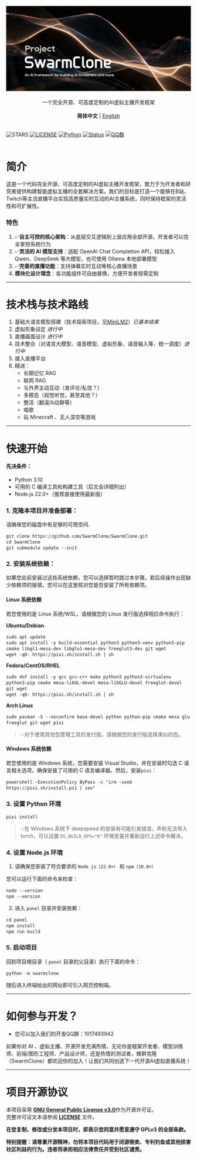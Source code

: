 <div align="center">
<img src="docs/assets/heading.png"/>
<br><br>
一个完全开源、可高度定制的AI虚拟主播开发框架
<br><br>
<strong>简体中文</strong> | <a href="./docs/README_en.md">English</a>
</div>
<br>
<!-下面这行空行千万别删->

![STARS](https://img.shields.io/github/stars/SwarmClone/SwarmClone?color=yellow&label=Github%20Stars)
[![LICENSE](https://img.shields.io/badge/LICENSE-GPLV3-red)](https://github.com/SwarmClone/SwarmClone/blob/main/LICENSE)
[![Python](https://img.shields.io/badge/Python-3.10~3.12-blue.svg)](https://www.python.org)
[![Status](https://img.shields.io/badge/Status-Active-brightgreen.svg)]()
[![QQ群](https://custom-icon-badges.demolab.com/badge/QQ群-1048307485-00BFFF?style=flat&logo=tencent-qq)](https://qm.qq.com/q/8IUfgmDqda)
<br><br>

# 简介

这是一个代码完全开源、可高度定制的AI虚拟主播开发框架，致力于为开发者和研究者提供构建智能虚拟主播的全套解决方案。我们的目标是打造一个能够在B站、Twitch等主流直播平台实现高质量实时互动的AI主播系统，同时保持框架的灵活性和可扩展性。

### 特色
1. ✅**自主可控的核心架构**：从底层交互逻辑到上层应用全部开源，开发者可以完全掌控系统行为
2. ✅**灵活的 AI 模型支持**：适配 OpenAI Chat Completion API，轻松接入 Qwen、DeepSeek 等大模型，也可使用 Ollama 本地部署模型
3. ✅**完善的直播功能**：支持弹幕实时互动等核心直播场景
4. **模块化设计理念**：各功能组件可自由替换，方便开发者按需定制

---

# 技术栈与技术路线
1) 基础大语言模型搭建（技术探索项目，见[MiniLM2](https://github.com/swarmclone/MiniLM2)）*已基本结束*
2) 虚拟形象设定 *进行中*
3) 直播画面设计 *进行中*
4) 技术整合（对语言大模型、语音模型、虚拟形象、语音输入等，统一调度）*进行中*
5) 接入直播平台
6) 精进：
    - 长期记忆 RAG
    - 联网 RAG
    - 与外界主动互动（发评论/私信？）
    - 多模态（视觉听觉，甚至其他？）
    - 整活（翻滚/b动静等）
    - 唱歌
    - 玩 Minecraft 、无人深空等游戏

---

# 快速开始
#### 先决条件：
- Python 3.10
- 可用的 C 编译工具和构建工具（后文会详细列出）
- Node.js 22.0+（推荐直接使用最新版）

### 1. 克隆本项目并准备部署：

请确保您的磁盘中有足够的可用空间.


```console
git clone https://github.com/SwarmClone/SwarmClone.git
cd SwarmClone
git submodule update --init
```

### 2. 安装系统依赖：

如果您此前安装过这些系统依赖，您可以选择暂时跳过本步骤。若后续操作出现缺少依赖项的报错，您可以在这里核对您是否安装了所有依赖项。

#### Linux 系统依赖

若您使用的是 Linux 系统/WSL，请根据您的 Linux 发行版选择相应命令执行：

**Ubuntu/Debian**

```console
sudo apt update
sudo apt install -y build-essential python3 python3-venv python3-pip cmake libgl1-mesa-dev libglu1-mesa-dev freeglut3-dev git wget
wget -qO- https://pixi.sh/install.sh | sh
```

**Fedora/CentOS/RHEL**
```console
sudo dnf install -y gcc gcc-c++ make python3 python3-virtualenv python3-pip cmake mesa-libGL-devel mesa-libGLU-devel freeglut-devel git wget
wget -qO- https://pixi.sh/install.sh | sh
```

**Arch Linux**
```console
sudo pacman -S --noconfirm base-devel python python-pip cmake mesa glu freeglut git wget pixi
```
>💡对于使用其他包管理工具的发行版，请根据您的发行版选择类似的包。

#### Windows 系统依赖

若您使用的是 Windows 系统，您需要安装 Visual Studio，并在安装时勾选 C 语言相关选项，确保安装了可用的 C 语言编译器。然后，安装`pixi`：
```console
powershell -ExecutionPolicy ByPass -c "irm -useb https://pixi.sh/install.ps1 | iex"
```

### 3. 设置 Python 环境
```console
pixi install
```
>💡在 Windows 系统下 deepspeed 的安装有可能引发错误，声称无法导入 torch，可以设置 `DS_BUILD_OPS="0"` 环境变量并重新运行上述命令解决。

### 4. 设置 Node.js 环境

1. 请确保您安装了符合要求的 `Node.js（22.0+）` 和 `npm（10.0+）`

您可以运行下面的命令来检查：
```console
node --version
npm --version
```

2. 进入 `panel` 目录并安装依赖：

```console
cd panel
npm install
npm run build
```

### 5. 启动项目
回到项目根目录（ `panel` 目录的父目录）执行下面的命令：
```console
python -m swarmclone
```
随后进入终端给出的网址即可引入网页控制端。

---

# 如何参与开发？
- 您可以加入我们的开发QQ群：1017493942

如果你对 AI 、虚拟主播、开源开发充满热情，无论你是框架开发者、模型训练师、前端/图形工程师、产品设计师，还是热情的测试者，蜂群克隆（SwarmClone）都欢迎你的加入！让我们共同创造下一代开源AI虚拟直播系统！

---

# 项目开源协议

本项目采用 [**GNU General Public License v3.0**](https://www.gnu.org/licenses/gpl-3.0.en.html)作为开源许可证。  
完整许可证文本请参阅 [**LICENSE**](/LICENSE) 文件。

**在您复制、修改或分发本项目时，即表示您同意并愿意遵守 GPLv3 的全部条款。**

**特别提醒：请尊重开源精神，勿将本项目代码用于闭源倒卖、专利钓鱼或其他损害社区利益的行为。违者将承担相应法律责任并受到社区谴责。**